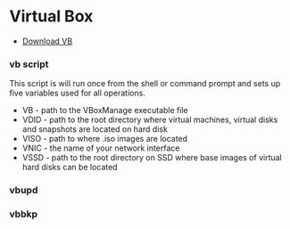 # Virtual Box

*  [Download VB]()


### vb script

This script is will run once from the shell or command prompt and sets up five variables used for all operations.

*  VB - path to the VBoxManage executable file
*  VDID - path to the root directory where virtual machines, virtual disks and snapshots are located on hard disk
*  VISO - path to where .iso images are located
*  VNIC - the name of your network interface
*  VSSD - path to the root directory on SSD where base images of virtual hard disks can be located

### vbupd



### vbbkp
